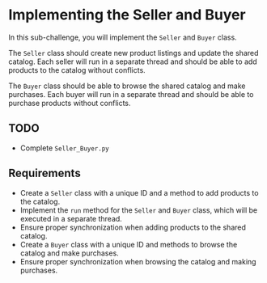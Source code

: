 # Implementing the Seller and Buyer

In this sub-challenge, you will implement the `Seller` and `Buyer` class.

The `Seller` class should create new product listings and update the shared catalog. Each seller will run in a separate thread and should be able to add products to the catalog without conflicts.

The `Buyer` class should be able to browse the shared catalog and make purchases. Each buyer will run in a separate thread and should be able to purchase products without conflicts.

## TODO

- Complete `Seller_Buyer.py`

## Requirements

- Create a `Seller` class with a unique ID and a method to add products to the catalog.
- Implement the `run` method for the `Seller` and `Buyer` class, which will be executed in a separate thread.
- Ensure proper synchronization when adding products to the shared catalog.
- Create a `Buyer` class with a unique ID and methods to browse the catalog and make purchases.
- Ensure proper synchronization when browsing the catalog and making purchases.
